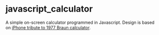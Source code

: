 # javascript_calculator
A simple on-screen calculator programmed in Javascript. Design is based on [iPhone tribute to 1977 Braun calculator](http://www.cultofmac.com/188753/the-braun-products-that-inspired-apples-iconic-designs-gallery/).
